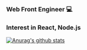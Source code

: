 ### Web Front Engineer :computer:
### Interest in React, Node.js

 [![Anurag's github stats](https://github-readme-stats.vercel.app/api?username=Yallu201)](https://github.com/anuraghazra/github-readme-stats)
<!--
**Yallu201/Yallu201** is a ✨ _special_ ✨ repository because its `README.md` (this file) appears on your GitHub profile.

Here are some ideas to get you started:

- 🔭 I’m currently working on ...
- 🌱 I’m currently learning ...
- 👯 I’m looking to collaborate on ...
- 🤔 I’m looking for help with ...
- 💬 Ask me about ...
- 📫 How to reach me: ...
- 😄 Pronouns: ...
- ⚡ Fun fact: ...
-->
